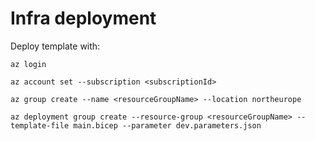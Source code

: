 # Infra deployment

Deploy template with:

```
az login

az account set --subscription <subscriptionId>

az group create --name <resourceGroupName> --location northeurope

az deployment group create --resource-group <resourceGroupName> --template-file main.bicep --parameter dev.parameters.json
```